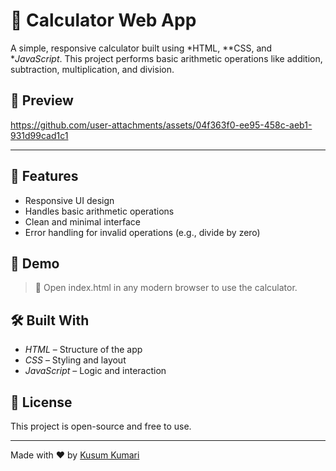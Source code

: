 # 🔢 Calculator Web App

A simple, responsive calculator built using *HTML, **CSS, and **JavaScript*. This project performs basic arithmetic operations like addition, subtraction, multiplication, and division.

## 📸 Preview

https://github.com/user-attachments/assets/04f363f0-ee95-458c-aeb1-931d99cad1c1

----

## 📌 Features

- Responsive UI design
- Handles basic arithmetic operations
- Clean and minimal interface
- Error handling for invalid operations (e.g., divide by zero)

## 🚀 Demo

> 📂 Open index.html in any modern browser to use the calculator.

## 🛠 Built With

- *HTML* – Structure of the app
- *CSS* – Styling and layout
- *JavaScript* – Logic and interaction


## 📜 License

This project is open-source and free to use.

---

Made with ❤ by [Kusum Kumari](https://github.com/kusum2911)
